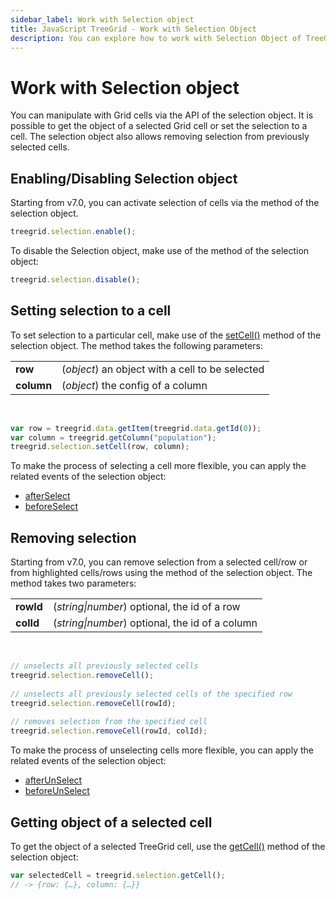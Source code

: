 ```yaml
---
sidebar_label: Work with Selection object
title: JavaScript TreeGrid - Work with Selection Object 
description: You can explore how to work with Selection Object of TreeGrid in the documentation of the DHTMLX JavaScript UI library. Browse developer guides and API reference, try out code examples and live demos, and download a free 30-day evaluation version of DHTMLX Suite 7.
---
```


# Work with Selection object

You can manipulate with Grid cells via the API of the selection object. It is possible to get the object of a selected Grid cell or set the selection to a cell. The selection object also allows removing selection from previously selected cells.

## Enabling/Disabling Selection object

Starting from v7.0, you can activate selection of cells via the [](treegrid/api/selection/selection_enable_method.md) method of the selection object.

~~~js
treegrid.selection.enable();
~~~

To disable the Selection object, make use of the [](treegrid/api/selection/selection_disable_method.md) method of the selection object:

~~~js
treegrid.selection.disable();
~~~

## Setting selection to a cell

To set selection to a particular cell, make use of the [setCell()](treegrid/api/selection/selection_setcell_method.md) method of the selection object. The method takes the following parameters:

<table>
	<tbody>
        <tr>
			<td><b>row</b></td>
			<td>(<i>object</i>) an object with a cell to be selected</td>
		</tr>
        <tr>
			<td><b>column</b></td>
			<td>(<i>object</i>) the config of a column</td>
		</tr>
    </tbody>
</table>
<br/>

~~~js
var row = treegrid.data.getItem(treegrid.data.getId(0));
var column = treegrid.getColumn("population");
treegrid.selection.setCell(row, column);
~~~

To make the process of selecting a cell more flexible, you can apply the related events of the selection object:

- [afterSelect](treegrid/api/selection/selection_afterselect_event.md)
- [beforeSelect](treegrid/api/selection/selection_beforeselect_event.md)

## Removing selection

Starting from v7.0, you can remove selection from a selected cell/row or from highlighted cells/rows using the [](treegrid/api/selection/selection_removecell_method.md) method of the selection object. The method takes two parameters:

<table>
	<tbody>
        <tr>
			<td><b>rowId</b></td>
			<td>(<i>string|number</i>) optional, the id of a row</td>
		</tr>
        <tr>
			<td><b>colId</b></td>
			<td>(<i>string|number</i>) optional, the id of a column</td>
		</tr>
    </tbody>
</table>
<br/>

~~~js
// unselects all previously selected cells
treegrid.selection.removeCell();
 
// unselects all previously selected cells of the specified row
treegrid.selection.removeCell(rowId);
 
// removes selection from the specified cell
treegrid.selection.removeCell(rowId, colId);
~~~

To make the process of unselecting cells more flexible, you can apply the related events of the selection object:

- [afterUnSelect](treegrid/api/selection/selection_afterunselect_event.md)
- [beforeUnSelect](treegrid/api/selection/selection_beforeunselect_event.md)

## Getting object of a selected cell

To get the object of a selected TreeGrid cell, use the [getCell()](treegrid/api/selection/selection_getcell_method.md) method of the selection object:

~~~js
var selectedCell = treegrid.selection.getCell();
// -> {row: {…}, column: {…}}
~~~
